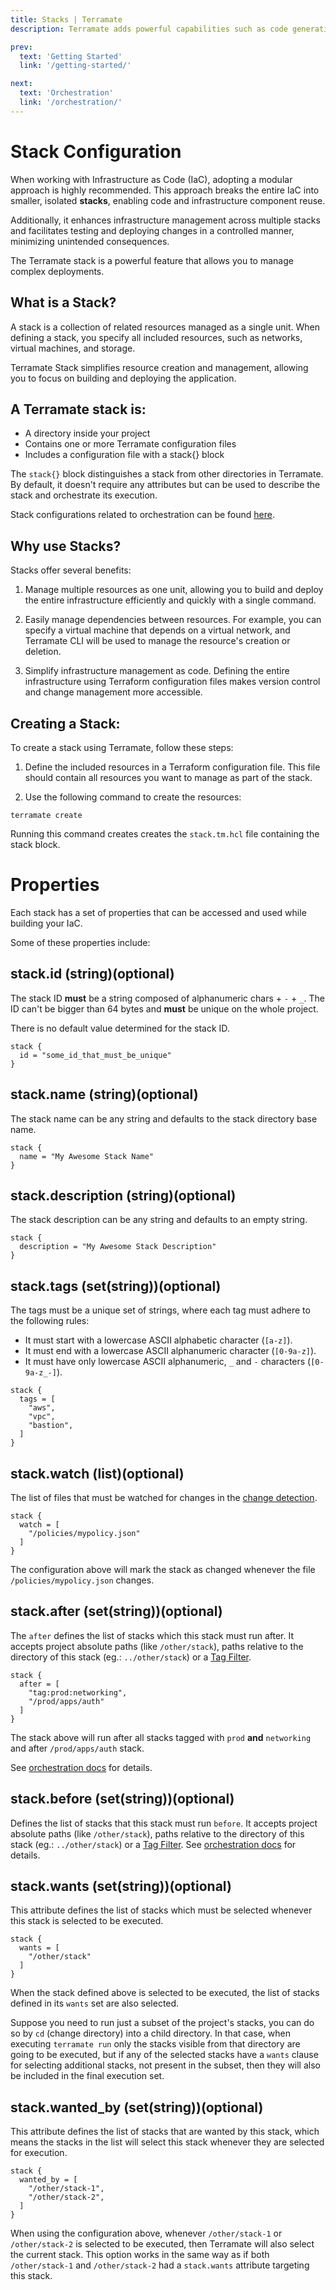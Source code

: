 ```yaml
---
title: Stacks | Terramate
description: Terramate adds powerful capabilities such as code generation, stacks, orchestration, change detection, data sharing and more to Terraform.

prev:
  text: 'Getting Started'
  link: '/getting-started/'

next:
  text: 'Orchestration'
  link: '/orchestration/'
---
```


# Stack Configuration

When working with Infrastructure as Code (IaC), adopting a modular approach is highly recommended. This approach breaks the entire IaC into smaller, isolated **stacks**, enabling code and infrastructure component reuse. 

Additionally, it enhances infrastructure management across multiple stacks and facilitates testing and deploying changes in a controlled manner, minimizing unintended consequences.

The Terramate stack is a powerful feature that allows you to manage complex deployments.


## What is a Stack?

A stack is a collection of related resources managed as a single unit. When defining a stack, you specify all included resources, such as networks, virtual machines, and storage. 

Terramate Stack simplifies resource creation and management, allowing you to focus on building and deploying the application.


## A Terramate stack is:

- A directory inside your project
- Contains one or more Terramate configuration files
- Includes a configuration file with a stack{} block

The `stack{}` block distinguishes a stack from other directories in Terramate. By default, it doesn't require any attributes but can be used to describe the stack and orchestrate its execution.

Stack configurations related to orchestration can be found [here](../orchestration/index.md). 


## Why use Stacks?

Stacks offer several benefits:

1. Manage multiple resources as one unit, allowing you to build and deploy the entire infrastructure efficiently and quickly with a single command.

2. Easily manage dependencies between resources. For example, you can specify a virtual machine that depends on a virtual network, and Terramate CLI will be used to manage the resource's creation or deletion.

3. Simplify infrastructure management as code. Defining the entire infrastructure using Terraform configuration files makes version control and change management more accessible.


## Creating a Stack:

To create a stack using Terramate, follow these steps:

1. Define the included resources in a Terraform configuration file. This file should contain all resources you want to manage as part of the stack.

2. Use the following command to create the resources:

```hcl
terramate create
```
Running this command creates creates the `stack.tm.hcl` file containing the stack block.


# Properties

Each stack has a set of properties that can be accessed and used while building your IaC. 

Some of these properties include:

## stack.id (string)(optional)

The stack ID **must** be a string composed of alphanumeric chars + `-` + `_`.
The ID can't be bigger than 64 bytes and **must** be unique on the
whole project.

There is no default value determined for the stack ID.

```hcl
stack {
  id = "some_id_that_must_be_unique"
}
```

## stack.name (string)(optional)

The stack name can be any string and defaults to the stack directory base name.

```hcl
stack {
  name = "My Awesome Stack Name"
}
```

## stack.description (string)(optional)

The stack description can be any string and defaults to an empty string.

```hcl
stack {
  description = "My Awesome Stack Description"
}
```

## stack.tags (set(string))(optional)

The tags must be a unique set of strings, where each tag must adhere to the following rules:

- It must start with a lowercase ASCII alphabetic character (`[a-z]`).
- It must end with a lowercase ASCII alphanumeric character (`[0-9a-z]`).
- It must have only lowercase ASCII alphanumeric, `_` and `-` characters (`[0-9a-z_-]`).

```hcl
stack {
  tags = [
    "aws",
    "vpc",
    "bastion",
  ]
}
```

## stack.watch (list)(optional)

The list of files that must be watched for changes in the
[change detection](../change-detection/index.md).

```hcl
stack {
  watch = [
    "/policies/mypolicy.json"
  ]
}
```

The configuration above will mark the stack as changed whenever
the file `/policies/mypolicy.json` changes.

## stack.after (set(string))(optional)

The `after` defines the list of stacks which this stack must run after.
It accepts project absolute paths (like `/other/stack`), paths relative to
the directory of this stack (eg.: `../other/stack`) or a [Tag Filter](../tag-filter.md).

```hcl
stack {
  after = [
    "tag:prod:networking",
    "/prod/apps/auth"
  ]
}
```

The stack above will run after all stacks tagged with `prod` **and** `networking` and after `/prod/apps/auth` stack.

See [orchestration docs](../orchestration/index.md#stacks-ordering) for details.

## stack.before (set(string))(optional)

Defines the list of stacks that this stack must run `before`. It accepts project absolute paths (like `/other/stack`), paths relative to the directory of this stack (eg.: `../other/stack`) or a [Tag Filter](../tag-filter.md). See  [orchestration docs](../orchestration/index.md#stacks-ordering) for details.

## stack.wants (set(string))(optional)

This attribute defines the list of stacks which must be selected 
whenever this stack is selected to be executed.

```hcl
stack {
  wants = [
    "/other/stack"
  ]
}
```

When the stack defined above is selected to be executed, the list
of stacks defined in its `wants` set are also selected.

Suppose you need to run just a subset of the project's stacks, 
you can do so by `cd` (change directory) into a child directory.
In that case, when executing `terramate run` only the stacks visible
from that directory are going to be executed, but if any of the
selected stacks have a `wants` clause for selecting additional stacks,
not present in the subset, then they will also be included in the
final execution set.

## stack.wanted_by (set(string))(optional)

This attribute defines the list of stacks that are wanted by
this stack, which means the stacks in the list will select this
stack whenever they are selected for execution.

```
stack {
  wanted_by = [
    "/other/stack-1",
    "/other/stack-2",
  ]
}
```

When using the configuration above, whenever `/other/stack-1` or
`/other/stack-2` is selected to be executed, then Terramate will
also select the current stack.
This option works in the same way as if both `/other/stack-1` and 
`/other/stack-2` had a `stack.wants` attribute targeting this stack.
